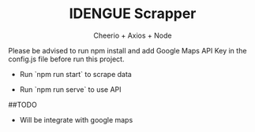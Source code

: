 <h1 align="center">IDENGUE Scrapper</h1>
<p align ="center">Cheerio + Axios + Node</p>
<p>Please be advised to run npm install and add Google Maps API Key in the config.js file before run this project.</p>
<ul>
  <li>
    <p> Run `npm run start` to scrape data</p>
  </li>
  <li>
    <p>Run `npm run serve` to use API</p>
  </li>
</ul>

##TODO
- Will be integrate with google maps
